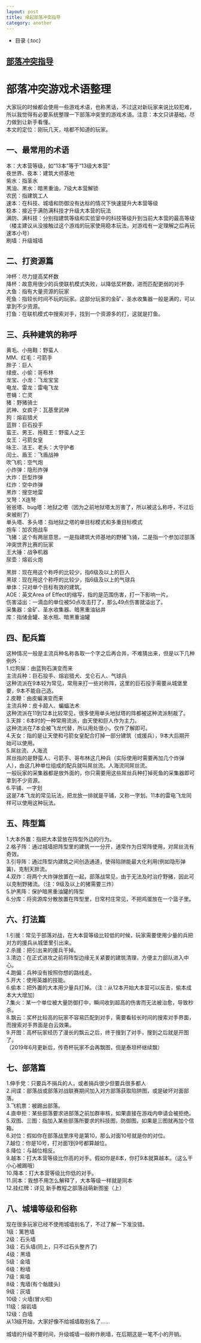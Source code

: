 ```yaml
---
layout: post
title: 缘起部落冲突指导
category: another
---
```


* 目录
{:toc}

## [部落冲突指导](https://www.cocservice.top/p/756)  
  
# 部落冲突游戏术语整理  
  大家玩的时候都会使用一些游戏术语，也称黑话，不过这对新玩家来说比较犯难，所以我觉得有必要系统整理一下部落冲突里的游戏术语。注意：本文只讲基础，尽力做到让新手看懂。  
本文的定位：刚玩几天，啥都不知道的玩家。  
  
## 一、最常用的术语  
本：大本营等级，如“13本”等于“13级大本营”  
夜世界、夜本：建筑大师基地  
紫水：指圣水  
黑油、黑水：暗黑重油，7级大本营解锁  
农民：指建筑工人  
速本：在科技、城墙和防御没有达标的情况下快速提升大本营等级  
稳本：接近于满防满科技才升级大本营的玩法  
满防、满科技：分别指建筑等级和实验室中的科技等级升到当前大本营的最高等级  
（楼主建议从没接触过这个游戏的玩家使用稳本玩法，对游戏有一定理解之后再玩速本小号）  
刷墙：升级城墙  
  
## 二、打资源篇  
冲杯：尽力提高奖杯数  
降杯：故意用很少的兵使联机模式失败，以降低奖杯数，进而匹配更弱的对手  
大鱼：指有大量资源的玩家  
死鱼：指较长时间不玩的玩家。这部分玩家的金矿、圣水收集器一般是满的，可以拿到不少资源。  
打鱼：在联机模式中搜索对手，找到一个资源多的打，这就是打鱼。  
  
## 三、兵种建筑的称呼  
黄毛、小拖鞋：野蛮人  
MM、红毛：弓箭手  
胖子：巨人  
绿皮、小偷：哥布林  
龙宝、小龙：飞龙宝宝  
电龙、雷龙：雷电飞龙  
苍蝇：亡灵  
猪：野猪骑士  
武神、女疯子：瓦基里武神  
狗：熔岩猎犬  
蓝胖：巨石投手  
蛮王、男王、拖鞋王：野蛮人之王  
女王：弓箭女皇  
咏王、法王、老头：大守护者  
闰土、盾王：飞盾战神  
吹飞机：空气炮  
小炸弹：隐形炸弹  
大炸：巨型炸弹  
红炸：空中炸弹  
黑炸：搜空地雷  
叉弩：X连弩  
爸爸塔、bug塔：地狱之塔（因为之前地狱塔太厉害了，所以被这么称呼，不过后来被削了）  
单头塔、多头塔：指地狱之塔的单目标模式和多重目标模式  
炮车：加农炮战车  
飞猪：这个有两层意思，一是指建筑大师基地的野猪飞骑，二是指一个参加过部落冲突世界比赛的玩家  
王大锤：战争机器  
尿壶：熔岩火炮  
  
黑胖：现在用这个称呼的比较少，指6级及以上的巨人  
黑球：现在用这个称呼的比较少，指6级及以上的气球兵  
单体：只对单个目标有效的建筑。  
AOE：英文Area of Effect的缩写，指的是范围伤害，打一下影响一片。  
伤害溢出：一滴血的单位被50点攻击打了，那么49点伤害就溢出了。  
采集器：金矿、圣水收集器、暗黑重油钻井  
库：指储金罐、圣水瓶、暗黑重油罐  
  
## 四、配兵篇  
这种情况一般是主流兵种名称各取一个字之后再合并，不难猜出来，但是以下几种例外：  
1.烂狗屎：由蓝狗石演变而来  
主流兵种：巨石投手、熔岩猎犬、戈仑石人、气球兵  
这种流派在9本较为常见，常用来打一些对称阵，这里的巨石投手需要从城堡里要，9本不能自己造。  
2.皮鞭：由皮蝙演变而来  
主流兵种：皮卡超人、蝙蝠法术  
这种流派在11到12本比较常见，很多使用单头地狱塔的阵都被这种流派制裁了。  
3.天胖：6本时的一种常用流派，由天使和巨人作为主力。  
这种流派在7本会被飞龙代替，所以用处很小，仅作了解即可。  
4.天女：指的是让天使和弓箭女皇配合打掉一部分建筑（或援兵），9本大后期开始可以使用。  
5.屌丝流、人海流  
屌丝指的是野蛮人、弓箭手、哥布林这几种兵（实际使用时需要再加几个炸弹人），由这几种单位组成的配兵就叫屌丝流。人海流同屌丝流。  
一般玩家的采集器都是放外面的，你只需要用这些屌丝兵种打掉死鱼的采集器即可拿到不少资源。  
6.平铺、一字划  
这是7本飞龙的常见玩法，把龙放一排就是平铺，又称一字划。11本的雷电飞龙同样可以使用这种玩法。  
  
## 五、阵型篇  
1.大本外置：指把大本营放在阵型外边的行为。  
2.格子阵：通过城墙把阵型里的建筑一一分开，通常作为日常阵使用，对屌丝流有奇效。  
3.引导阵：通过阵型内建筑之间创造通道，使得陷阱能最大化利用(例如隐形弹簧)，克制天胖流。  
4.双炸：将两个大炸弹放置在一起，部落战常见，由于无法及时治疗野猪，因此可以克制野猪流。（注：9级及以上的猪需要三炸）  
5.护黑阵：保护暗黑重油罐的阵型  
6.分库：将资源库分散放置在阵型里，日常村庄常见，不把鸡蛋放在一个篮子里。  
  
## 六、打法篇  
1.引援：常见于部落对战，在大本营等级比较低的时候，玩家需要使用少量的兵把对方的援兵从城堡里引出来。  
2.杀援：把引出来的援兵干掉。  
3.清边：在正式进攻之前将阵型边缘无关紧要的建筑清理，方便主力部队进入中心。  
4.跑偏：兵种没有按照你想的路线走。  
5.开大：使用英雄的技能。  
6.偷本：把外置的大本用少量兵打掉。（注：从12本开始大本营可以反击，偷本成本大大增加）  
7.集火：某一个单位被大量防御打中，瞬间收到超高的伤害而无法被治愈，导致秒杀。  
8.飘云：奖杯比较高的玩家不容易匹配到对手，需要看较长时间的搜索对手界面，而搜索对手界面是白云效果。  
9.开图：高杯玩家经历了漫长的飘云之后，终于搜到了对手，搜到之后就是开图了。  
（2019年6月更新后，传奇杯玩家不会再飘图，但是泰坦杯继续飘）  
  
## 七、部落篇  
1.伸手党：只要兵不捐兵的人，或者捐兵很少但要兵很多都人  
2.间谍：部落战或部落对战联赛期间加入对方部落获取陷阱图，或是破坏对面部落。  
3.飞机票：被踢出部落。  
4.直申拒：某些部落要求进部落之前加群审核，如果直接在游戏内申请会被拒绝。  
5.双图、三图：指加入某些部落所要求的科技图，防御图，如果是三图就再加个信箱。  
6.对位：假如你在部落战里序号是第10，那么对面10号就是你的对位。  
7.越位：你是10号，打对面1到9号都算越位。  
8.降位：与越位相反。  
9.越本：打大本营等级比你高的对手。假如你是8本，你打9本就算越本。（这么干小心被踢哦）  
10.降本：打大本营等级比你低的对手。  
11.同本：我想不用怎么解释了，大本等级一样就是同本  
12.挂红牌：详见 新手教程之部落战萌新图鉴（上）  
  
## 八、城墙等级和俗称  
现在很多玩家已经不使用城墙别名了，不过了解一下准没错。  
1级：篱笆墙  
2级：石头墙  
3级：石头墙(同上，只不过石头整齐了)  
4级：黑墙  
5级：金墙  
6级：粉墙  
7级：紫墙  
8级：鬼墙(有个骷髅头)  
9级：灰墙  
10级：火墙(冒火啦)  
11级：熔岩墙  
12级：白墙  
从13级开始，大家好像不给城墙取别名了……  
  
城墙的升级不要时间，升级城墙一般称作刷墙，在后期这是一笔不小的开销。  
  
